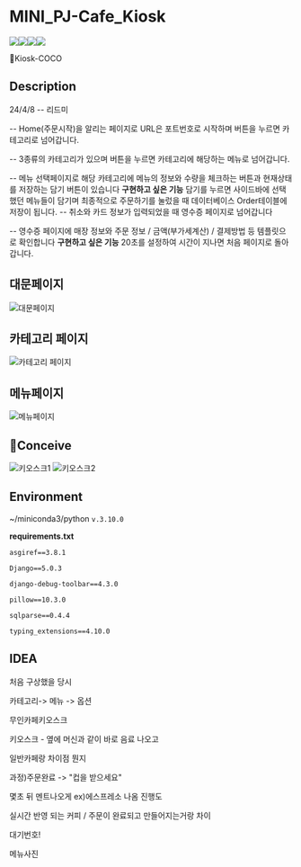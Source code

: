 # MINI_PJ-Cafe_Kiosk
<img src ="https://img.shields.io/badge/Python-071D49?logo=Python&logoColor=white"/><img src="https://img.shields.io/badge/django-092E20?style=flat-square&logo=django&logoColor=white"/><img src="https://img.shields.io/badge/Bootstrapap-7952B3?style=flat-square&logo=bootstrap&logoColor=white"/><img src ="https://img.shields.io/badge/OpenAI-00A3E0?logo=OpenAI&logoColor=white"/>

🛒Kiosk-COCO

## Description

24/4/8 -- 리드미

-- Home(주문시작)을 알리는 페이지로 URL은 포트번호로 시작하며 버튼을 누르면 카테고리로 넘어갑니다.

-- 3종류의 카테고리가 있으며 버튼을 누르면 카테고리에 해당하는 메뉴로 넘어갑니다.

-- 메뉴 선택페이지로 해당 카테고리에 메뉴의 정보와 수량을 체크하는 버튼과 현재상태를 저장하는 담기 버튼이 있습니다
**구현하고 싶은 기능**
담기를 누르면 사이드바에 선택했던 메뉴들이 담기며 최종적으로 주문하기를 눌렀을 때 데이터베이스 Order테이블에 저장이 됩니다.
-- 취소와 카드 정보가 입력되었을 때 영수증 페이지로 넘어갑니다

-- 영수증 페이지에 매장 정보와 주문 정보 / 금액(부가세계산) / 결제방법 등 템플릿으로 확인합니다
**구현하고 싶은 기능**
20초를 설정하여 시간이 지나면 처음 페이지로 돌아갑니다.

## 대문페이지
![대문페이지](https://github.com/GordPark/MINI_PJ-Cafe_Kiosk/assets/134121857/fecbf38a-1db9-4f52-9d1a-b82edb2c1298)
## 카테고리 페이지
![카테고리 페이지](https://github.com/GordPark/MINI_PJ-Cafe_Kiosk/assets/134121857/287e89e8-0e01-47b8-815e-9542565294ee)
## 메뉴페이지
![메뉴페이지](https://github.com/GordPark/MINI_PJ-Cafe_Kiosk/assets/134121857/9eedff9d-0bb6-49da-bb93-1b4699660953)


## 📝Conceive
![키오스크1](https://github.com/GordPark/MINI_PJ-Cafe_Kiosk/assets/134121857/87149987-837c-467f-83bf-98627ad4e228)
![키오스크2](https://github.com/GordPark/MINI_PJ-Cafe_Kiosk/assets/134121857/e44e8dbe-73a2-4ec8-98de-708589f10e26)


## Environment

~/miniconda3/python `v.3.10.0`

**requirements.txt**

`asgiref==3.8.1`

`Django==5.0.3`

`django-debug-toolbar==4.3.0`

`pillow==10.3.0`

`sqlparse==0.4.4`

`typing_extensions==4.10.0`

## IDEA

처음 구상했을 당시

카테고리-> 메뉴 -> 옵션

무인카페키오스크

키오스크 - 옆에 머신과 같이 바로 음료 나오고

일반카페랑 차이점 뭔지

과정)주문완료 -> "컵을 받으세요"

몇초 뒤 멘트나오게 ex)에스프레소 나옴 진행도

실시간 반영 되는 커피 / 주문이 완료되고 만들어지는거랑 차이

대기번호!

메뉴사진
